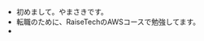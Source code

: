 - 初めまして。やまさきです。
- 転職のために、RaiseTechのAWSコースで勉強してます。
- 


<!---
Yamasaki0215/Yamasaki0215 is a ✨ special ✨ repository because its `README.md` (this file) appears on your GitHub profile.
You can click the Preview link to take a look at your changes.
--->
